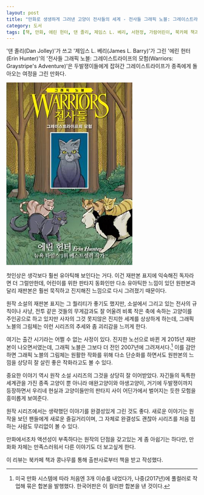 ```yaml
---
layout: post
title: "만화로 생생하게 그려낸 고양이 전사들의 세계 - 전사들 그래픽 노블: 그레이스트라이프의 모험"
category: 도서
tags: [책, 만화, 에린 헌터, 댄 졸리, 제임스 L. 베리, 서현정, 가람어린이, 북카페 책과 콩나무, 서평]
---
```


'댄 졸리(Dan Jolley)'가 쓰고
'제임스 L. 베리(James L. Barry)'가 그린
'에린 헌터(Erin Hunter)'의
'전사들 그래픽 노블: 그레이스트라이프의 모험(Warriors: Graystripe's Adventure)'은
두발쟁이들에게 잡혀간 그레이스트라이프가 종족에게 돌아오는 여정을 그린 만화다.

![표지](/images/warriors-graphic-novel-1-graystripes-adventure-comic-book-h480.jpg)

첫인상은 생각보다 훨씬 유아틱해 보인다는 거다.
이건 재판본 표지에 익숙해진 독자라면 더 그럴만한데,
어린이를 위한 판타지 동화인만 다소 유아틱한 느낌이 있던 원판본과 달리
재판본은 훨씬 묵직하고 진지해진 느낌으로 다시 그려졌기 때문이다.

원작 소설의 재판본 표지는 그 퀄리티가 좋기도 했지만,
소설에서 그리고 있는 전사의 규칙이나 사냥, 전투 같은 것들의 무게감과도 잘 어울려
비록 작은 축에 속하는 고양이를 주인공으로 하고 있지만
사자의 그것 못지않은 진지한 세계를 상상하게 하는데,
그래픽 노블의 그림체는 이런 시리즈의 추세와 좀 괴리감을 느끼게 한다.

여기는 출간 시기라는 어쩔 수 없는 사정이 있다.
진지한 노선으로 바뀐 게 2015년 재판본이 나오면서였는데,
그래픽 노블은 그보다 더 전인 2007년에 그려져서다.[^1]
이를 감안하면 그래픽 노블의 그림체는 원활한 작화를 위해 다소 단순화를 하면서도
원판본의 느낌을 상당히 잘 살린 좋은 작화라고도 볼 수 있다.

[^1]: 미국 만화 시스템에 따라 처음엔 3개 이슈를 내었다가, 나중(2017년)에 풀컬러로 작업해 묶은 합본을 발행했다. 한국어판은 이 컬러판 합본을 낸 것이다.

중요한 이야기 역시 원작 소설 시리즈의 그것을 상당히 잘 이어받았다.
자긴들의 독특한 세계관을 가진 종족 고양이 뿐 아니라
애완고양이와 야생고양이, 거기에 두발쟁이까지 등장하면서
우리네 현실과 고양이들만의 판타지 사이 어딘가에서 벌어지는 듯한 모험을 흥미롭게 보여준다.

원작 시리즈에서는 생략했던 이야기를 완결성있게 그린 것도 좋다.
새로운 이야기는 원작을 보던 팬들에게 새로운 즐길거리이며,
그 자체로 완결성도 괜찮아 시리즈를 처음 접하는 사람도 무리없이 볼 수 있다.

만화에서조차 액션성이 부족하다는 원작의 단점을 갖고있는 게 좀 아쉽기는 하다만,
만화화 자체는 만족스러워서 다른 이야기도 더 보고싶게 한다.



<div class="im im-info">
이 리뷰는 북카페 책과 콩나무를 통해 출판사로부터 책을 받고 작성했다.
</div>
